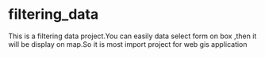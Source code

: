 # filtering_data
This is a filtering data project.You can easily data select form on box ,then it will be display on map.So it is most import project for web gis application
